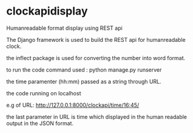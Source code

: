 # clockapidisplay
Humanreadable format display using REST api

The Django framework is used to build the REST api for humanreadable clock.

the inflect package is used for converting the number into word format.

to run the code command used : python manage.py runserver

the time paramenter (hh:mm) passed as a string through URL.

the code running on localhost

e.g of URL: http://127.0.0.1:8000/clockapi/time/16:45/

the last parameter in URL is time which displayed in the human readable output in the JSON format.
